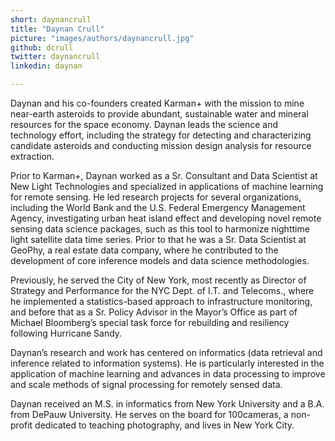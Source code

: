 ```yaml
---
short: daynancrull
title: "Daynan Crull"
picture: "images/authors/daynancrull.jpg"
github: dcrull
twitter: daynancrull
linkedin: daynan

---
```


Daynan and his co-founders created Karman+ with the mission to mine near-earth asteroids to provide abundant, sustainable water and mineral resources for the space economy. Daynan leads the science and technology effort, including the strategy for detecting and characterizing candidate asteroids and conducting mission design analysis for resource extraction.

Prior to Karman+, Daynan worked as a Sr. Consultant and Data Scientist at New Light Technologies and specialized in applications of machine learning for remote sensing. He led research projects for several organizations, including the World Bank and the U.S. Federal Emergency Management Agency, investigating urban heat island effect and developing novel remote sensing data science packages, such as this tool to harmonize nighttime light satellite data time series. Prior to that he was a Sr. Data Scientist at GeoPhy, a real estate data company, where he contributed to the development of core inference models and data science methodologies.

Previously, he served the City of New York, most recently as Director of Strategy and Performance for the NYC Dept. of I.T. and Telecoms., where he implemented a statistics-based approach to infrastructure monitoring, and before that as a Sr. Policy Advisor in the Mayor’s Office as part of Michael Bloomberg’s special task force for rebuilding and resiliency following Hurricane Sandy.

Daynan’s research and work has centered on informatics (data retrieval and inference related to information systems). He is particularly interested in the application of machine learning and advances in data processing to improve and scale methods of signal processing for remotely sensed data.

Daynan received an M.S. in informatics from New York University and a B.A. from DePauw University. He serves on the board for 100cameras, a non-profit dedicated to teaching photography, and lives in New York City.